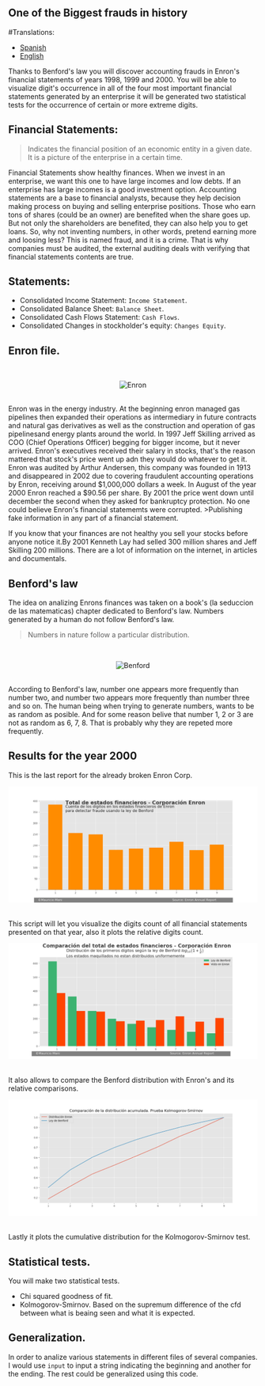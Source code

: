 One of the Biggest frauds in history
--------------------------------------------

#Translations:
* [Spanish](README.md)
* [English](README-en.md)

Thanks to Benford's law you will discover accounting frauds in Enron's financial statements of years 1998, 1999 and 2000.
You will be able to visualize digit's occurrence in all of the four most important financial statements generated by an enterprise
it will be generated two statistical tests for the occurrence of certain or more extreme digits.

## Financial Statements:
> Indicates the financial position of an economic entity in a given date. It is a picture of the enterprise in a certain time.

Financial Statements show healthy finances. When we invest in an enterprise, we want this one to have large incomes and low debts.
If an enterprise has large incomes is a good investment option. Accounting statements are a base to financial analysts, because they help
decision making process on buying and selling enterprise positions. Those who earn tons of shares (could be an owner) are benefited 
when the share goes up. But  not only the shareholders are benefited, they can also help you to get loans.
So, why not inventing numbers, in other words, pretend earning more and loosing less? This is named fraud, and it is a crime.
That is why companies must be audited, the external auditing deals with verifying that financial statements contents are true.

## Statements:
* Consolidated Income Statement: `Income Statement`.
* Consolidated Balance Sheet: `Balance Sheet`.
* Consolidated Cash Flows Statement: `Cash Flows`.
* Consolidated Changes in stockholder's equity: `Changes Equity`.

## Enron file.
<br/>
<p align="center">
<img src="https://upload.wikimedia.org/wikipedia/commons/thumb/3/3f/Logo_de_Enron.svg/1200px-Logo_de_Enron.svg.png" alt="Enron">
</p><br/>
Enron was in the energy industry. At the beginning enron managed gas pipelines then expanded their operations as intermediary in future 
contracts and natural gas derivatives as well as the construction and operation of gas pipelinesand energy plants around the world.
In 1997 Jeff Skilling arrived as COO (Chief Operations Officer) begging for bigger income, but it never arrived.
Enron's executives received their salary in stocks, that's the reason mattered that stock's price went up adn they would do whatever 
to get it. 
Enron was audited by Arthur Andersen, this company was founded in 1913 and disappeared in 2002 due to covering fraudulent accounting operations
by Enron, receiving around $1,000,000 dollars a week.
In August of the year 2000 Enron reached a $90.56 per share. By 2001 the price went down until december the second when they asked for bankruptcy
protection. No one could believe Enron's financial statememts were corrupted.
>Publishing fake information in any part of a financial statement.

If you know that your finances are not healthy you sell your stocks before anyone notice it.By 2001 Kenneth Lay had selled 300 million shares and
Jeff Skilling 200 millions.
There are a lot of information on the internet, in articles and documentals.


## Benford's law
The idea on analizing Enrons finances was taken on a book's (la seduccion de las matematicas) chapter dedicated to Benford's law. Numbers generated 
by a human do not follow Benford's law.
> Numbers in nature follow a particular distribution.
<br/>
<p align="center">
<img src="https://upload.wikimedia.org/wikipedia/commons/thumb/4/46/Rozklad_benforda.svg/220px-Rozklad_benforda.svg.png" alt="Benford">
</p><br/>
According to Benford's law, number one appears more frequently than number two, and number two appears more frequently than number three
and so on. The human being when trying to generate numbers, wants to be as random as posible. And for some reason belive that number 1, 2 or 3
are not as random as 6, 7, 8. That is probably why they are repeted more frequently.

## Results for the year 2000
This is the last report for the already broken Enron Corp. 
<br/>
<p align="center">
<img src="data/total_estados_financieros.png" alt="Benford">
</p><br/>
This script will let you visualize the digits count of all financial statements presented on that year, also it plots the relative digits count. 
<br/>
<p align="center">
<img src="data/comparacion_total_edos_financieros.png" alt="Benford">
</p><br/>
It also allows to compare the Benford distribution with Enron's and its relative comparisons. 
<br/>
<p align="center">
<img src="data/distribucion_acumulada_kolmogorov.png" alt="Benford">
</p><br/>
Lastly it plots the cumulative distribution for the Kolmogorov-Smirnov test.

## Statistical tests.
You will make two statistical tests.
* Chi squared goodness of fit.
* Kolmogorov-Smirnov. Based on the supremum difference of the cfd between what is beaing seen and what it is expected.

## Generalization.
In order to analize various statements in different files of several companies.
I would use `input` to input a string indicating the beginning and another for the ending.
The rest could be generalized using this code.
